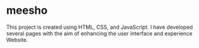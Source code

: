 # meesho
This project is created using HTML, CSS, and JavaScript. I have developed several pages with the aim of enhancing the user interface and experience Website.



